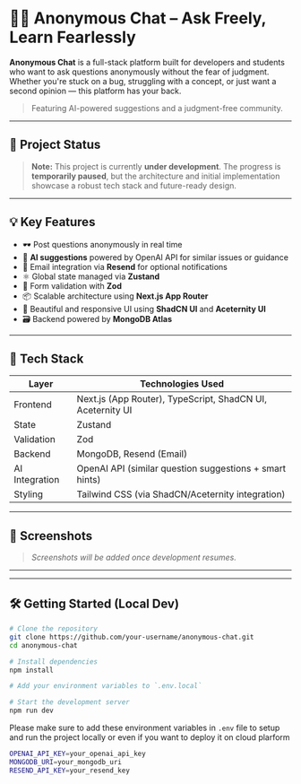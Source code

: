 # 🕵️‍♂️ Anonymous Chat – Ask Freely, Learn Fearlessly

**Anonymous Chat** is a full-stack platform built for developers and students who want to ask questions anonymously without the fear of judgment. Whether you're stuck on a bug, struggling with a concept, or just want a second opinion — this platform has your back.

> Featuring AI-powered suggestions and a judgment-free community.

---

## 🚧 Project Status

> **Note:** This project is currently **under development**. The progress is **temporarily paused**, but the architecture and initial implementation showcase a robust tech stack and future-ready design.

---

## 💡 Key Features

- 🕶️ Post questions anonymously in real time
- 🤖 **AI suggestions** powered by OpenAI API for similar issues or guidance
- 📨 Email integration via **Resend** for optional notifications
- ⚛️ Global state managed via **Zustand**
- 🧠 Form validation with **Zod**
- 📦 Scalable architecture using **Next.js App Router**
- 🧩 Beautiful and responsive UI using **ShadCN UI** and **Aceternity UI**
- 🗃️ Backend powered by **MongoDB Atlas**

---

## 🧱 Tech Stack

| Layer         | Technologies Used                                                                 |
|---------------|------------------------------------------------------------------------------------|
| Frontend      | Next.js (App Router), TypeScript, ShadCN UI, Aceternity UI                        |
| State         | Zustand                                                                           |
| Validation    | Zod                                                                               |
| Backend       | MongoDB, Resend (Email)                                                           |
| AI Integration| OpenAI API (similar question suggestions + smart hints)                          |
| Styling       | Tailwind CSS (via ShadCN/Aceternity integration)                                  |

---

## 📸 Screenshots

> *Screenshots will be added once development resumes.*

---

---

## 🛠️ Getting Started (Local Dev)

```bash
# Clone the repository
git clone https://github.com/your-username/anonymous-chat.git
cd anonymous-chat

# Install dependencies
npm install

# Add your environment variables to `.env.local`

# Start the development server
npm run dev

```
Please make sure to add these environment variables in `.env` file to setup and run the project locally or even if you want to deploy it on cloud plarform 
```bash
OPENAI_API_KEY=your_openai_api_key
MONGODB_URI=your_mongodb_uri
RESEND_API_KEY=your_resend_key
```
